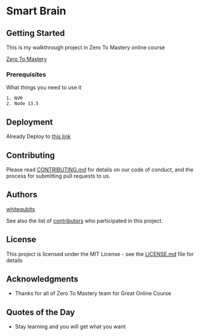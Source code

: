 # Smart Brain

## Getting Started

This is my walkthrough project in Zero To Mastery online course

[Zero To Mastery](https://zerotomastery.io)

### Prerequisites

What things you need to use it

```
1. NVM
2. Node 13.5
```

## Deployment

Already Deploy to [this link](https://smartcerebrum.netlify.app)

## Contributing

Please read [CONTRIBUTING.md](https://gist.github.com/PurpleBooth/b24679402957c63ec426) for details on our code of conduct, and the process for submitting pull requests to us.


## Authors

[whitequbits](https://github.com/whitequbits)

See also the list of [contributors](https://github.com/your/project/contributors) who participated in this project.

## License

This project is licensed under the MIT License - see the [LICENSE.md](LICENSE.md) file for details

## Acknowledgments

* Thanks for all of Zero To Mastery team for Great Online Course

## Quotes of the Day

* Stay learning and you will get what you want
